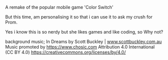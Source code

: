 A remake of the popular mobile game 'Color Switch'

But this time, am personalising it so that i can use it to ask my crush for Prom.

Yes i know this is so nerdy but she likes games and like coding, so Why not?


background music;
In Dreams by Scott Buckley | www.scottbuckley.com.au
Music promoted by https://www.chosic.com
Attribution 4.0 International (CC BY 4.0)
https://creativecommons.org/licenses/by/4.0/ 

